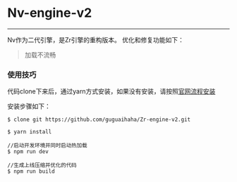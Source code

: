 # Nv-engine-v2

---
Nv作为二代引擎，是Zr引擎的重构版本。
优化和修复功能如下：
 > 加载不流畅

### 使用技巧

代码clone下来后，通过yarn方式安装，如果没有安装，请按照[官网流程安装](https://www.yarnpkg.com/zh-Hans/)

安装步骤如下：

```node
$ clone git https://github.com/guguaihaha/Zr-engine-v2.git

$ yarn install

//启动开发环境并同时启动热加载
$ npm run dev

//生成上线压缩并优化的代码
$ npm run build
```
